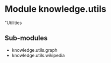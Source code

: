 Module knowledge.utils
======================
"Utilities

Sub-modules
-----------
* knowledge.utils.graph
* knowledge.utils.wikipedia